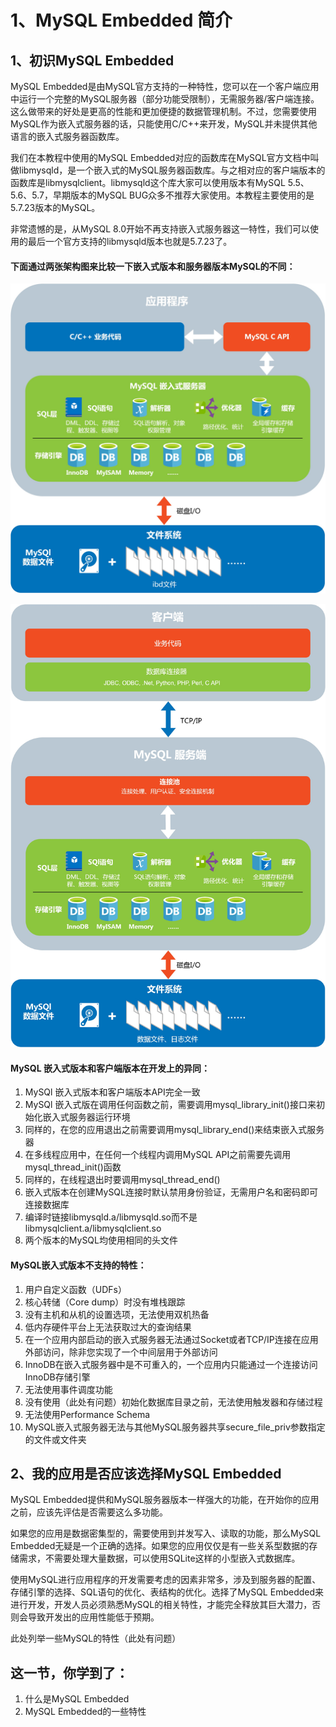 # 1、MySQL Embedded 简介

## 1、初识MySQL Embedded

MySQL Embedded是由MySQL官方支持的一种特性，您可以在一个客户端应用中运行一个完整的MySQL服务器（部分功能受限制），无需服务器/客户端连接。这么做带来的好处是更高的性能和更加便捷的数据管理机制。不过，您需要使用MySQL作为嵌入式服务器的话，只能使用C/C++来开发，MySQL并未提供其他语言的嵌入式服务器函数库。

我们在本教程中使用的MySQL Embedded对应的函数库在MySQL官方文档中叫做libmysqld，是一个嵌入式的MySQL服务器函数库。与之相对应的客户端版本的函数库是libmysqlclient。libmysqld这个库大家可以使用版本有MySQL 5.5、5.6、5.7，早期版本的MySQL BUG众多不推荐大家使用。本教程主要使用的是5.7.23版本的MySQL。

非常遗憾的是，从MySQL 8.0开始不再支持嵌入式服务器这一特性，我们可以使用的最后一个官方支持的libmysqld版本也就是5.7.23了。

#### 下面通过两张架构图来比较一下嵌入式版本和服务器版本MySQL的不同：

![&#x56FE;1-1 MySQL&#x5D4C;&#x5165;&#x5F0F;&#x670D;&#x52A1;&#x5668;&#x5E94;&#x7528;&#x67B6;&#x6784;](../.gitbook/assets/mysql-embedded-jia-gou.jpg)

![&#x56FE;1-2 MySQL&#x5BA2;&#x6237;&#x7AEF;+&#x670D;&#x52A1;&#x7AEF;&#x5E94;&#x7528;&#x67B6;&#x6784;](../.gitbook/assets/mysql-server+client-jia-gou.jpg)

#### MySQL 嵌入式版本和客户端版本在开发上的异同：

1. MySQl 嵌入式版本和客户端版本API完全一致
2. MySQl 嵌入式版在调用任何函数之前，需要调用mysql\_library\_init\(\)接口来初始化嵌入式服务器运行环境
3. 同样的，在您的应用退出之前需要调用mysql\_library\_end\(\)来结束嵌入式服务器
4. 在多线程应用中，在任何一个线程内调用MySQL API之前需要先调用mysql\_thread\_init\(\)函数
5. 同样的，在线程退出时要调用mysql\_thread\_end\(\)
6. 嵌入式版本在创建MySQL连接时默认禁用身份验证，无需用户名和密码即可连接数据库
7. 编译时链接libmysqld.a/libmysqld.so而不是libmysqlclient.a/libmysqlclient.so
8. 两个版本的MySQL均使用相同的头文件

#### MySQL嵌入式版本不支持的特性：

1. 用户自定义函数（UDFs）
2. 核心转储（Core dump）时没有堆栈跟踪
3. 没有主机和从机的设置选项，无法使用双机热备
4. 低内存硬件平台上无法获取过大的查询结果
5. 在一个应用内部启动的嵌入式服务器无法通过Socket或者TCP/IP连接在应用外部访问，除非您实现了一个中间层用于外部访问
6. InnoDB在嵌入式服务器中是不可重入的，一个应用内只能通过一个连接访问InnoDB存储引擎
7. 无法使用事件调度功能
8. 没有使用（此处有问题）初始化数据库目录之前，无法使用触发器和存储过程
9. 无法使用Performance Schema
10. MySQL嵌入式服务器无法与其他MySQL服务器共享secure\_file\_priv参数指定的文件或文件夹

## 2、我的应用是否应该选择MySQL Embedded

MySQL Embedded提供和MySQL服务器版本一样强大的功能，在开始你的应用之前，应该先评估是否需要这么多功能。

 如果您的应用是数据密集型的，需要使用到并发写入、读取的功能，那么MySQL Embedded无疑是一个正确的选择。如果您的应用仅仅是有一些关系型数据的存储需求，不需要处理大量数据，可以使用SQLite这样的小型嵌入式数据库。

 使用MySQL进行应用程序的开发需要考虑的因素非常多，涉及到服务器的配置、存储引擎的选择、SQL语句的优化、表结构的优化。选择了MySQL Embedded来进行开发，开发人员必须熟悉MySQL的相关特性，才能完全释放其巨大潜力，否则会导致开发出的应用性能低于预期。

 此处列举一些MySQL的特性（此处有问题）

## 这一节，你学到了：

1. 什么是MySQL Embedded
2. MySQL Embedded的一些特性

